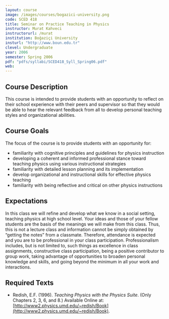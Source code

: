 ```yaml
---
layout: course
image: /images/courses/bogazici-university.png
code: SCED 418
title: Seminar on Practice Teaching in Physics
instructor: Murat Kahveci
instructorurl: /murat
institution: Boğaziçi University
insturl: "http://www.boun.edu.tr"
clevel: Undergraduate
year: 2006
semester: Spring 2006
pdf: "pdfs/syllabi/SCED418_Syll_Spring06.pdf"
web:
---
```

## Course Description

This course is intended to provide students with an opportunity to reflect on their school experience with their peers and supervisor so that they would be able to hear the relevant feedback from all to develop personal teaching styles and organizational abilities.

## Course Goals

The focus of the course is to provide students with an opportunity for:

* familiarity with cognitive principles and guidelines for physics instruction
* developing a coherent and informed professional stance toward teaching physics using
various instructional strategies
* familiarity with detailed lesson planning and its implementation
* develop organizational and instructional skills for effective physics teaching
* familiarity with being reflective and critical on other physics instructions

## Expectations

In this class we will refine and develop what we know in a social setting, teaching physics at high school level. Your ideas and those of your fellow students are the basis of the meanings we will make from this class. Thus, this is not a lecture class and information cannot be simply obtained by “getting the notes” from a classmate. Therefore, attendance is expected and you are to be professional in your class participation. Professionalism includes, but is not limited to, such things as excellence in class assignments, constructive class participation, being a positive contributor to group work, taking advantage of opportunities to broaden personal knowledge and skills, and going beyond the minimum in all your work and interactions.

## Required Texts

* Redish, E.F. (1996). _Teaching Physics with the Physics Suite_. (Only Chapters 2, 3, 6, and 8.) Available Online at: [http://www2.physics.umd.edu/~redish/Book](http://www2.physics.umd.edu/~redish/Book).